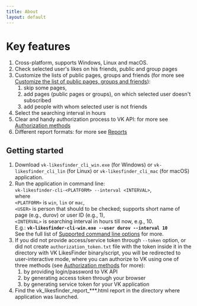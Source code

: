```yaml
---
title: About
layout: default
---
```


# Key features
1. Cross-platform, supports Windows, Linux and macOS.
2. Check selected user's likes on his friends, public and group pages
3. Customize the lists of public pages, groups and friends (for more see [Customize the list of public pages, groups and friends](https://github.com/dmitryvodop/vk_likesfinder/tree/1.0.0#customize-the-list-of-public-pages-groups-and-friends)):
   1. skip some pages,
   2. add pages (public pages or groups), on which selected user doesn't subscribed
   3. add people with whom selected user is not friends
4. Select the searching interval in hours
5. Clear and handy authorization process to VK API: for more see [Authorization methods](https://github.com/dmitryvodop/vk_likesfinder/tree/1.0.0#authorization-methods)
6. Different report formats: for more see [Reports](https://github.com/dmitryvodop/vk_likesfinder/tree/1.0.0#reports)

## Getting started
1. Download ```vk-likesfinder_cli_win.exe``` (for Windows) or ```vk-likesfinder_cli_lin``` 
(for Linux) or ```vk-likesfinder_cli_mac``` (for macOS) application.
2. Run the application in command line:  
    ```vk-likesfinder-cli-<PLATFORM> --interval <INTERVAL>```,    
   where  
   ```<PLATFORM>``` is ```win```, ```lin``` or ```mac```,  
   ```<USER>``` is person that should to be checked; supports short name of page (e.g., durov) 
   or user ID (e.g., 1),  
   ```<INTERVAL>``` is searching interval in hours till now, e.g., 10.   
   E.g.: **```vk-likesfinder-cli-win.exe --user durov --interval 10```**  
   See the full list of [Supported command line options](https://github.com/dmitryvodop/vk_likesfinder/tree/1.0.0#supported-command-line-options) for more.
3. If you did not provide access/service token through ```--token``` option, or did not create 
```authorization_token.txt``` file with the token inside it in the directory with VK LikesFinder
binary/script, you will be redirected to user-interactive mode, where you can authorize to VK
using one of three methods (see [Authorization methods](https://github.com/dmitryvodop/vk_likesfinder/tree/1.0.0#authorization-methods) for more):
   1. by providing login/password to VK API
   2. by generating access token through your browser
   3. by generating service token for your VK application 
4. Find the vk_likesfinder_report_***.html report in the directory where application was launched.